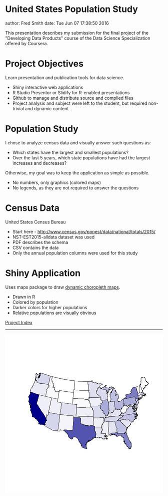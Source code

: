 United States Population Study
========================================================
author: Fred Smith
date: Tue Jun 07 17:38:50 2016


This presentation describes my submission for the final project of the "Developing Data Products" course of the Data Science Specialization offered by Coursera.


Project Objectives
========================================================

Learn presentation and publication tools for data science.

- Shiny interactive web applications
- R Studio Presentor or Slidify for R-enabled presentations
- Github to manage and distribute source and compiled files
- Project analysis and subject were left to the student, but required non-trivial and dynamic content


Population Study
========================================================

I chose to analyze census data and visually answer such questions as:

- Which states have the largest and smallest populations?
- Over the last 5 years, which state populations have had the largest increases and decreases?

Otherwise, my goal was to keep the application as simple as possible.

- No numbers, only graphics (colored maps)
- No legends, as they are not required to answer the questions


Census Data
========================================================

United States Census Bureau

- Start here - http://www.census.gov/popest/data/national/totals/2015/
- NST-EST2015-alldata dataset was used
- PDF describes the schema
- CSV contains the data
- Only the annual population columns were used for this study


Shiny Application
========================================================


Uses maps package to draw [dynamic choropleth maps](https://fsmith.shinyapps.io/master/).

- Drawn in R
- Colored by population
- Darker colors for higher populations
- Relative populations are visually obvious

[Project Index](http://fsmithus.github.io/DevelopDataProducts-Project/index.html)

***

![plot of chunk unnamed-chunk-1](USPopulation-figure/unnamed-chunk-1-1.png)
